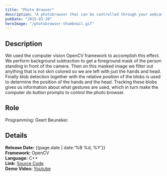 ```yaml
---
title: "Photo Browser"
description: "A photobrowser that can be controlled through your webcam using gestures."
pubDate: "2015-03-20"
heroImage: "/photobrowser-thumbnail.gif"
---
```


## Description

We used the computer vision OpenCV framework to accomplish this effect. We perform background subtraction to get a foreground mask of the person standing in front of the camera. Then on this masked image we filter out anything that is not skin colored so we are left with just the hands and head. Finally blob detection together with the relative position of the blobs is used to determine the position of the hands and the head. Tracking these blobs gives us information about what gestures are used, which in turn make the computer do button prompts to control the photo browser.

## Role

Programming: Geert Beuneker.

## Details

**Release Date:** {{page.date | date:'%B %d, %Y'}}  
**Framework:** OpenCV  
**Language:** C++  
**Link:** [Source Code](https://drive.google.com/open?id=0B-BSZRLf8PuDUUNHOExQS3JaRVU)  
**Demo Video:** [Youtube](https://www.youtube.com/watch?v=y5FuycQf7Ac&feature=youtu.be)
